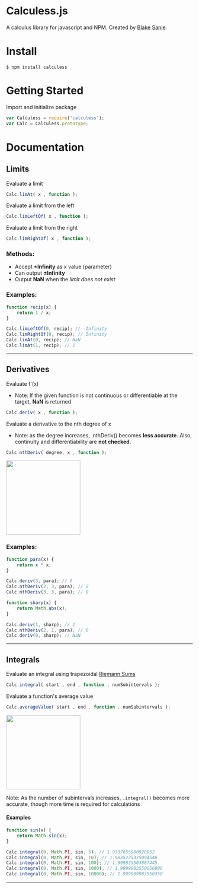 # Calculess.js
A calculus library for javascript and NPM. Created by [Blake Sanie](http://www.blakesanie.com).
# Install
    $ npm install calculess
# Getting Started
Import and initialize package
```javascript
var Calculess = require('calculess');
var Calc = Calculess.prototype;
```
# Documentation
## Limits
Evaluate a limit
```javascript
Calc.limAt( x , function );
```
Evaluate a limit from the left
```javascript
Calc.limLeftOf( x , function );
```
Evaluate a limit from the right
```javascript
Calc.limRightOf( x , function );
```
### Methods:
* Accept **±Infinity** as x value (parameter)
* Can output **±Infinity**
* Output **NaN** when the *limit does not exist*

### Examples:
```javascript
function recip(x) {
    return 1 / x;
}

Calc.limLeftOf(0, recip); // -Infinity
Calc.limRightOf(0, recip); // Infinity
Calc.limAt(0, recip); // NaN
Calc.limAt(1, recip); // 1
```
***
## Derivatives
Evaluate f'(x)
* Note: If the given function is not continuous or differentiable at the target, **NaN** is returned

```javascript
Calc.deriv( x , function );
```

Evaluate a derivative to the nth degree of x
* Note: as the degree increases, .nthDeriv() becomes **less accurate**. Also, continuity and differentiability are **not checked**.

```javascript
Calc.nthDeriv( degree, x , function );
```
<img src="https://www.wikihow.com/images/c/cc/Tangent_animation.gif" width="200px"></img>
### Examples:
```javascript
function para(x) {
    return x * x;
}

Calc.deriv(3, para); // 6
Calc.nthDeriv(2, 3, para); // 2
Calc.nthDeriv(3, 3, para); // 0

function sharp(x) {
    return Math.abs(x);
}

Calc.deriv(1, sharp); // 1
Calc.nthDeriv(2, 1, para); // 0
Calc.deriv(0, sharp); // NaN
```
***
## Integrals
Evaluate an integral using trapezoidal [Riemann Sums](https://en.wikipedia.org/wiki/Riemann_sum)
```javascript
Calc.integral( start , end , function , numSubintervals );
```
Evaluate a function's average value
```javascript
Calc.averageValue( start , end , function , numSubintervals );
```
<img src="https://upload.wikimedia.org/wikipedia/commons/6/61/Riemann_sum_%28rightbox%29.gif" width="200px"></img>

Note: As the number of subintervals increases, `.integral()` becomes more accurate, though more time is required for calculations
#### Examples
```javascript
function sin(x) {
    return Math.sin(x);
}

Calc.integral(0, Math.PI, sin, 5); // 1.9337655980928052
Calc.integral(0, Math.PI, sin, 10); // 1.9835235375094546
Calc.integral(0, Math.PI, sin, 100); // 1.999835503887445
Calc.integral(0, Math.PI, sin, 1000); // 1.9999983550656886
Calc.integral(0, Math.PI, sin, 10000); // 1.999999983550358
```
***
